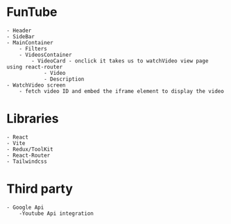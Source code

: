 # FunTube
    - Header
    - SideBar
    - MainContainer
        - Filters
        - VideosContainer
            - VideoCard - onclick it takes us to watchVideo view page using react-router
                - Video
                - Description
    - WatchVideo screen
        - fetch video ID and embed the iframe element to display the video 
# Libraries
    - React
    - Vite
    - Redux/ToolKit
    - React-Router
    - Tailwindcss


# Third party

    - Google Api 
        -Youtube Api integration
